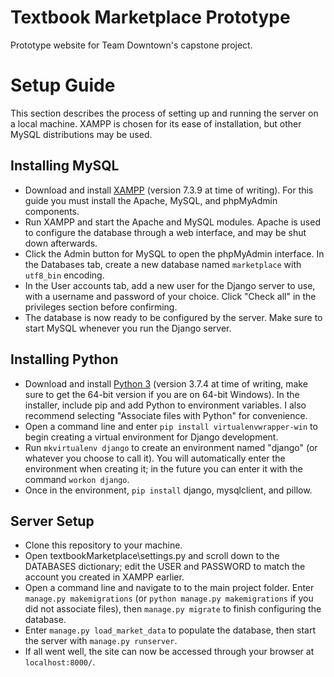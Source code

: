 # Textbook Marketplace Prototype

Prototype website for Team Downtown's capstone project.
 
# Setup Guide

This section describes the process of setting up and running the server on a local machine. XAMPP is chosen for its ease of installation, but other MySQL distributions may be used.

## Installing MySQL

- Download and install [XAMPP](https://www.apachefriends.org/download.html) (version 7.3.9 at time of writing). For this guide you must install the Apache, MySQL, and phpMyAdmin components.
- Run XAMPP and start the Apache and MySQL modules. Apache is used to configure the database through a web interface, and may be shut down afterwards.
- Click the Admin button for MySQL to open the phpMyAdmin interface. In the Databases tab, create a new database named `marketplace` with `utf8_bin` encoding.
- In the User accounts tab, add a new user for the Django server to use, with a username and password of your choice. Click "Check all" in the privileges section before confirming.
- The database is now ready to be configured by the server. Make sure to start MySQL whenever you run the Django server.

## Installing Python

- Download and install [Python 3](https://www.python.org/downloads/) (version 3.7.4 at time of writing, make sure to get the 64-bit version if you are on 64-bit Windows). In the installer, include pip and add Python to environment variables. I also recommend selecting "Associate files with Python" for convenience.
- Open a command line and enter `pip install virtualenvwrapper-win` to begin creating a virtual environment for Django development.
- Run `mkvirtualenv django` to create an environment named "django" (or whatever you choose to call it). You will automatically enter the environment when creating it; in the future you can enter it with the command `workon django`.
- Once in the environment, `pip install` django, mysqlclient, and pillow.

## Server Setup

- Clone this repository to your machine.
- Open textbookMarketplace\settings.py and scroll down to the DATABASES dictionary; edit the USER and PASSWORD to match the account you created in XAMPP earlier.
- Open a command line and navigate to to the main project folder. Enter `manage.py makemigrations` (or `python manage.py makemigrations` if you did not associate files), then `manage.py migrate` to finish configuring the database.
- Enter `manage.py load_market_data` to populate the database, then start the server with `manage.py runserver`.
- If all went well, the site can now be accessed through your browser at `localhost:8000/`.
